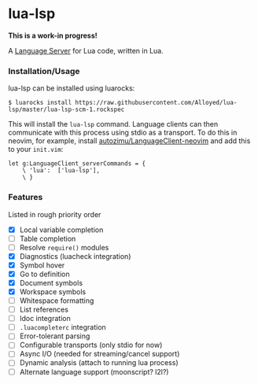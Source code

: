 # lua-lsp

**This is a work-in progress!**

A [Language Server][lsp] for Lua code, written in Lua.

[lsp]: https://github.com/Microsoft/language-server-protocol

### Installation/Usage

lua-lsp can be installed using luarocks:
```
$ luarocks install https://raw.githubusercontent.com/Alloyed/lua-lsp/master/lua-lsp-scm-1.rockspec
```
This will install the `lua-lsp` command. Language clients can then communicate
with this process using stdio as a transport. To do this in neovim, for
example, install [autozimu/LanguageClient-neovim][nvim] and add this to your
`init.vim`:
```
let g:LanguageClient_serverCommands = {
	\ 'lua':  ['lua-lsp'],
	\ }
```

[nvim]: https://github.com/autozimu/LanguageClient-neovim

### Features

Listed in rough priority order

* [X] Local variable completion
* [ ] Table completion
* [ ] Resolve `require()` modules
* [X] Diagnostics (luacheck integration)
* [X] Symbol hover
* [X] Go to definition
* [X] Document symbols
* [X] Workspace symbols
* [ ] Whitespace formatting
* [ ] List references
* [ ] ldoc integration
* [ ] `.luacompleterc` integration
* [ ] Error-tolerant parsing
* [ ] Configurable transports (only stdio for now)
* [ ] Async I/O (needed for streaming/cancel support)
* [ ] Dynamic analysis (attach to running lua process)
* [ ] Alternate language support (moonscript? l2l?)
